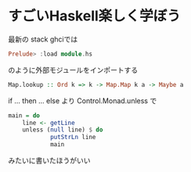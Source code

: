 # すごいHaskell楽しく学ぼう

最新の stack ghciでは

```haskell
Prelude> :load module.hs
```

のように外部モジュールをインポートする

```haskell
Map.lookup :: Ord k => k -> Map.Map k a -> Maybe a
```


if ... then ... else  より Control.Monad.unless
で

```haskell
main = do
    line <- getLine
    unless (null line) $ do
            putStrLn line
            main
```

みたいに書いたほうがいい
